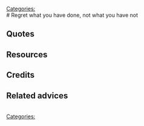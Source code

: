 [Categories:](../Categories/index.md)<br># Regret what you have done, not what you have not

## Quotes

## Resources

## Credits

## Related advices

<br>[Categories:](../Categories/index.md)